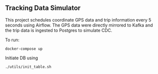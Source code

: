 ## Tracking Data Simulator
This project schedules coordinate GPS data and
 trip information every 5 seconds using Airflow.
 The GPS data were directly mirrored to Kafka and the trip data is 
 ingested to Postgres to simulate CDC. 
 
 To run:
 ```
docker-compose up
```

Initiate DB using
```angular2
./utils/init_table.sh
```